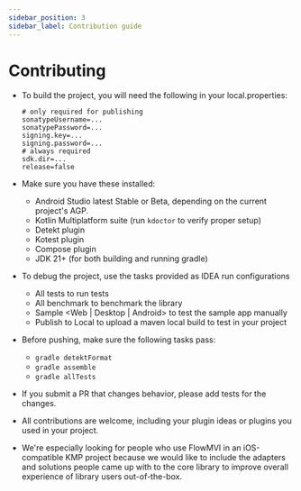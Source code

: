 ```yaml
---
sidebar_position: 3
sidebar_label: Contribution guide
---
```


# Contributing

* To build the project, you will need the following in your local.properties:
    ```properties
    # only required for publishing
    sonatypeUsername=...
    sonatypePassword=...
    signing.key=...
    signing.password=...
    # always required
    sdk.dir=...
    release=false
    ```
  
* Make sure you have these installed:
    * Android Studio latest Stable or Beta, depending on the current project's AGP.
    * Kotlin Multiplatform suite (run `kdoctor` to verify proper setup)
    * Detekt plugin
    * Kotest plugin
    * Compose plugin
    * JDK 21+ (for both building and running gradle)
* To debug the project, use the tasks provided as IDEA run configurations
    * All tests to run tests
    * All benchmark to benchmark the library
    * Sample <Web | Desktop | Android> to test the sample app manually
    * Publish to Local to upload a maven local build to test in your project
* Before pushing, make sure the following tasks pass:
    * `gradle detektFormat`
    * `gradle assemble`
    * `gradle allTests`
* If you submit a PR that changes behavior, please add tests for the changes.
* All contributions are welcome, including your plugin ideas or plugins you used in your project.
* We're especially looking for people who use FlowMVI in an iOS-compatible KMP project because we would like to include
  the adapters and solutions people came up with
  to the core library to improve overall experience of library users out-of-the-box.
